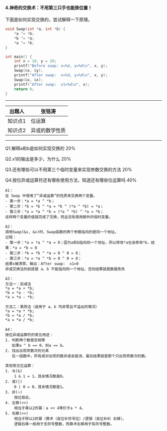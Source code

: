 #### 4.神奇的交换术：不用第三只手也能换位置！

下面是如何实现交换的，尝试解释一下原理。

```c
void Swap(int *a, int *b) {
    *a ^= *b;
    *b ^= *a;
    *a ^= *b;
}

int main() {
    int x = 10, y = 20;
    printf("Before swap: x=%d, y=%d\n", x, y);
    Swap(&x, &y);
    printf("After swap:  x=%d, y=%d\n", x, y);
    Swap(&x, &x);
    printf("After swap:  x1=%d\n", x);
    return 0;
}
```

------

| **出题人** | **张铭涛**   |
| ---------- | ------------ |
| 知识点1    | 位运算 |
| 知识点2    |   异或的数学性质 |


------

Q1.解释a和b是如何实现交换的 20%

Q2.x1的输出是多少，为什么 20%

Q3.还有哪些可以不用第三个临时变量来实现参数交换的方法 20%

Q4.按位异或运算符还有哪些使用方法，知道还有哪些位运算吗 40%

```
A1：
在 Swap 中使用了“异或运算”的性质来交换两个变量。
- 第一步：*a = *a ^ *b；
- 第二步：*b = *b ^ *a = *b ^ (*a ^ *b) = *a；
- 第三步：*a = *a ^ *b = (*a ^ *b) ^ *a = *b；
这样两个变量的值就完成了交换，而且没有使用额外的临时变量。

A2：
调用Swap(&x, &x)时，Swap函数的两个参数指向的是同一个地址。  
过程：
- 第一步：*a = *a ^ *a = 0；因为a和b指向同一个地址，所以修改*a也会修改*b，结果：*a = *b = 0
- 第二步：*b = *b ^ *a = 0 ^ 0 = 0；
- 第三步：*a = *a ^ *b = 0 ^ 0 = 0；
结果x被清零，输出：After swap:  x1=0
异或交换法的前提是 a、b 不能指向同一个地址，否则结果就是数据丢失

A3：
方法一：加减法
*a = *a + *b;
*b = *a - *b;
*a = *a - *b;

方法二：乘除法（适用于 a、b 均非零且不溢出的情况）
*a = *a * *b;
*b = *a / *b;
*a = *a / *b;

A4：
按位异或运算符的常见用途：
1. 判断两个数是否相等
   如果a ^ b == 0，则a == b。
2. 找出出现奇数次的元素  
   在一组数中，所有成对出现的数异或会抵消，最后结果就是那个只出现奇数次的数。

其他常见位运算：
1. 与(&)
    1 & 1 = 1，其余情况都是0。
2. 或(|)
    0 | 0 = 0，其余情况都是1。
3. 非(~)
    按位取反。
4. 左移(<<)
    相当于乘以2的幂：a << 4等价于a * 4。
5. 右移(>>)
    相当于除以2的幂（算术（高位补符号位）/逻辑（高位补0）右移）。
    逻辑右移一般用于无符号整数，而算术右移用于有符号整数。
```